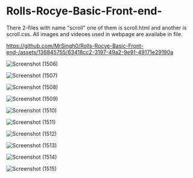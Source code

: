 # Rolls-Rocye-Basic-Front-end-

There 2-files with name "scroll" one of them is scroll.html and another is scroll.css.
All images and videoes used in webpage are availabe in file.

https://github.com/MrSingh0/Rolls-Rocye-Basic-Front-end-/assets/136845755/63418cc2-3197-49a2-9e91-49171e29190a

![Screenshot (1506)](https://github.com/MrSingh0/Rolls-Rocye-Basic-Front-end-/assets/136845755/33f2444b-b67c-41bb-b0f3-62748746cef8)

![Screenshot (1507)](https://github.com/MrSingh0/Rolls-Rocye-Basic-Front-end-/assets/136845755/1331c68d-1086-450e-b4db-e91ba383620e)

![Screenshot (1508)](https://github.com/MrSingh0/Rolls-Rocye-Basic-Front-end-/assets/136845755/999e6791-d341-4746-bb32-a08e11f96993)

![Screenshot (1509)](https://github.com/MrSingh0/Rolls-Rocye-Basic-Front-end-/assets/136845755/8d71bf27-046e-43f3-a68f-f16205d29a81)

![Screenshot (1510)](https://github.com/MrSingh0/Rolls-Rocye-Basic-Front-end-/assets/136845755/289a9ccb-6e39-42f7-a484-515d30714ac3)

![Screenshot (1511)](https://github.com/MrSingh0/Rolls-Rocye-Basic-Front-end-/assets/136845755/1d37b746-97d7-46bf-803d-3c66de913c56)

![Screenshot (1512)](https://github.com/MrSingh0/Rolls-Rocye-Basic-Front-end-/assets/136845755/00748342-1755-4f9c-b9b0-a71d354fc01b)

![Screenshot (1513)](https://github.com/MrSingh0/Rolls-Rocye-Basic-Front-end-/assets/136845755/20d7724a-86e2-4a3c-b50f-7ecd48f90807)


![Screenshot (1514)](https://github.com/MrSingh0/Rolls-Rocye-Basic-Front-end-/assets/136845755/23d577da-f6c8-4d9a-9e9e-01e2573e84e4)

![Screenshot (1515)](https://github.com/MrSingh0/Rolls-Rocye-Basic-Front-end-/assets/136845755/1c24a787-2bfc-428b-80ab-4843f14ff641)
